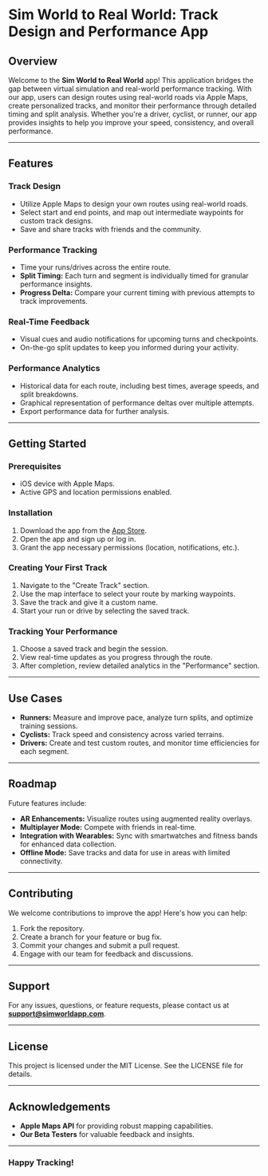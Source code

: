 # Sim World to Real World: Track Design and Performance App

## Overview
Welcome to the **Sim World to Real World** app! This application bridges the gap between virtual simulation and real-world performance tracking. With our app, users can design routes using real-world roads via Apple Maps, create personalized tracks, and monitor their performance through detailed timing and split analysis. Whether you're a driver, cyclist, or runner, our app provides insights to help you improve your speed, consistency, and overall performance.

---

## Features

### **Track Design**
- Utilize Apple Maps to design your own routes using real-world roads.
- Select start and end points, and map out intermediate waypoints for custom track designs.
- Save and share tracks with friends and the community.

### **Performance Tracking**
- Time your runs/drives across the entire route.
- **Split Timing:** Each turn and segment is individually timed for granular performance insights.
- **Progress Delta:** Compare your current timing with previous attempts to track improvements.

### **Real-Time Feedback**
- Visual cues and audio notifications for upcoming turns and checkpoints.
- On-the-go split updates to keep you informed during your activity.

### **Performance Analytics**
- Historical data for each route, including best times, average speeds, and split breakdowns.
- Graphical representation of performance deltas over multiple attempts.
- Export performance data for further analysis.

---

## Getting Started

### **Prerequisites**
- iOS device with Apple Maps.
- Active GPS and location permissions enabled.

### **Installation**
1. Download the app from the [App Store](#).
2. Open the app and sign up or log in.
3. Grant the app necessary permissions (location, notifications, etc.).

### **Creating Your First Track**
1. Navigate to the "Create Track" section.
2. Use the map interface to select your route by marking waypoints.
3. Save the track and give it a custom name.
4. Start your run or drive by selecting the saved track.

### **Tracking Your Performance**
1. Choose a saved track and begin the session.
2. View real-time updates as you progress through the route.
3. After completion, review detailed analytics in the "Performance" section.

---

## Use Cases
- **Runners:** Measure and improve pace, analyze turn splits, and optimize training sessions.
- **Cyclists:** Track speed and consistency across varied terrains.
- **Drivers:** Create and test custom routes, and monitor time efficiencies for each segment.

---

## Roadmap
Future features include:
- **AR Enhancements:** Visualize routes using augmented reality overlays.
- **Multiplayer Mode:** Compete with friends in real-time.
- **Integration with Wearables:** Sync with smartwatches and fitness bands for enhanced data collection.
- **Offline Mode:** Save tracks and data for use in areas with limited connectivity.

---

## Contributing
We welcome contributions to improve the app! Here's how you can help:
1. Fork the repository.
2. Create a branch for your feature or bug fix.
3. Commit your changes and submit a pull request.
4. Engage with our team for feedback and discussions.

---

## Support
For any issues, questions, or feature requests, please contact us at **support@simworldapp.com**.

---

## License
This project is licensed under the MIT License. See the LICENSE file for details.

---

## Acknowledgements
- **Apple Maps API** for providing robust mapping capabilities.
- **Our Beta Testers** for valuable feedback and insights.

---

### Happy Tracking!
